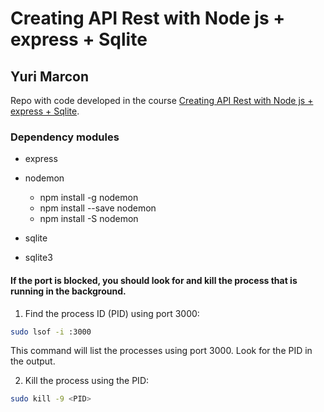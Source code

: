 # Creating API Rest with Node js + express + Sqlite
## Yuri Marcon

Repo with code developed in the course [Creating API Rest with Node js + express + Sqlite](https://www.youtube.com/playlist?list=PLygIEirBzJi4lTC-5nzfhEyxuKq2y1uiR).


### Dependency modules
* express

* nodemon
    * npm install -g nodemon
    * npm install --save nodemon
    * npm install -S nodemon

* sqlite
* sqlite3

#### If the port is blocked, you should look for and kill the process that is running in the background.

1. Find the process ID (PID) using port 3000:
```bash
sudo lsof -i :3000
```

This command will list the processes using port 3000. Look for the PID in the output.


2. Kill the process using the PID:

```bash
sudo kill -9 <PID>
```